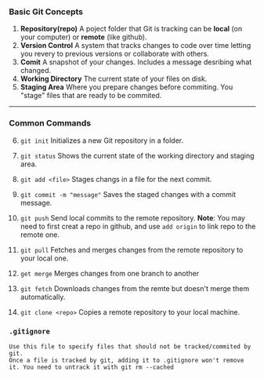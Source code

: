 ### **Basic Git Concepts**

1.  **Repository(repo)**
    A poject folder that Git is tracking can be **local** (on your computer) or **remote** (like github).
2.  **Version Control**
    A system that tracks changes to code over time letting you revery to previous versions or collaborate with others.
3.  **Comit**
    A snapshot of your changes. Includes a message desribing what changed.
4.  **Working Directory**
    The current state of your files on disk.
5.  **Staging Area**
    Where you prepare changes before commiting. You "stage" files that are ready to be commited.

---

### **Common Commands**

6.  `git init`
    Initializes a new Git repository in a folder.

7.  `git status`
    Shows the current state of the working directory and staging area.

8.  `git add <file>`
    Stages changs in a file for the next commit.

9.  `git commit -m "message"`
    Saves the staged changes with a commit message.

10. `git push`
    Send local commits to the remote repository.
    **Note**: You may need to first creat a repo in github, and use `add origin` to link repo to the remote one.

11. `git pull`
    Fetches and merges changes from the remote repository to your local one.

12. `get merge`
    Merges changes from one branch to another

13. `git fetch`
    Downloads changes from the remte but doesn't merge them automatically.

14. `git clone <repo>`
    Copies a remote repository to your local machine.

### **`.gitignore`**

    Use this file to specify files that should not be tracked/commited by git.
    Once a file is tracked by git, adding it to .gitignore won't remove it. You need to untrack it with git rm --cached
